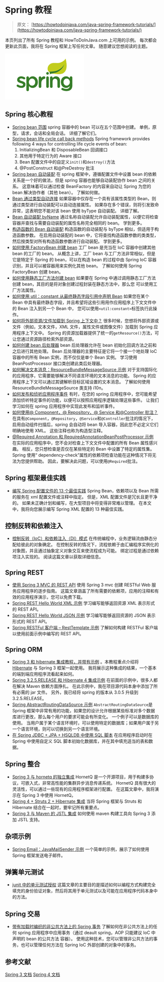 # Spring 教程

> 原文： [https://howtodoinjava.com/java-spring-framework-tutorials/](https://howtodoinjava.com/java-spring-framework-tutorials/)

本页列出了所有 Spring 教程和 HowToDoInJava.com 上可用的示例。 每次都会更新此页面，我将在 Spring 框架上写任何文章。 随意建议您想阅读的主题。

![Spring tutorials](img/85bf44a9b4d267aa37013e855837852e.jpg)

## Spring 核心教程

*   [Spring bean 范围](//howtodoinjava.com/spring/spring-core/spring-bean-scopes/)
    spring 容器中的 bean 可以在五个范围中创建。 单例，原型，请求，会话和全局会话。 详细了解它们。
*   [Spring bean life cycle call back methods](//howtodoinjava.com/spring/spring-core/spring-bean-life-cycle/)
    Spring framework provides following 4 ways for controlling life cycle events of bean:
    1.  InitializingBean 和 DisposableBean 回调接口
    2.  其他用于特定行为的 Aware 接口
    3.  Bean 配置文件中的自定义`init()`和`destroy()`方法
    4.  @PostConstruct 和@PreDestroy 批注
*   [Spring bean 自动装配](//howtodoinjava.com/2013/05/08/spring-beans-autowiring-concepts/)
    在 spring 框架中，遵循配置文件中设置 bean 的依赖关系是一个好的做法，但是 spring 容器也能够自动装配协作 bean 之间的关系。 这意味着可以通过检查 BeanFactory 的内容来自动让 Spring 为您的 bean 解决协作者（其他 bean）。 了解如何做。
*   [Bean 通过类型自动连接](//howtodoinjava.com/spring/spring-core/spring-bean-autowire-bytype/)
    如果容器中仅存在一个具有该属性类型的 Bean，则通过类型进行自动装配可以自动连接属性。 如果存在多个错误，则将引发致命异常，这表明您不能对该 bean 使用 byType 自动装配。 详细了解。
*   [Bean 自动装配 byName](//howtodoinjava.com/spring/spring-core/spring-bean-autowire-byname/)
    通过名称自动装配允许自动装配属性，以便它将检查容器并查找与需要自动装配的属性名称完全相同的 bean。 学到更多。
*   [构造函数的 Bean 自动装配](//howtodoinjava.com/spring/spring-core/spring-autowiring-by-constructor/)
    构造函数的自动装配与 byType 相似，但适用于构造函数参数。 在启用自动装配的 bean 中，它将查找构造函数参数的类类型，然后按类型对所有构造函数参数进行自动装配。 学到更多。
*   [如何使用 FactoryBean 创建 bean](//howtodoinjava.com/spring/spring-core/how-to-create-beans-using-spring-factorybean/)
    工厂 bean 是充当在 IoC 容器中创建其他 bean 的工厂的 bean。 从概念上讲，工厂 bean 与工厂方法非常相似，但是它是特定于 Spring 的 bean，可以在构造 bean 的过程中由 Spring IoC 容器识别，并且可以被容器用来实例化其他 bean。 了解如何使用 Spring FactoryBean 创建 bean。
*   [如何使用静态工厂方法创建 bean](//howtodoinjava.com/spring/spring-core/spring-create-beans-using-static-factory-method/)
    如果要在 Spring 中通过调用静态工厂方法创建 bean，其目的是将对象创建过程封装在静态方法中，那么您 可以使用工厂方法属性。
*   [如何使用 util：constant 从最终静态字段引用中声明 Bean](//howtodoinjava.com/spring/spring-core/spring-declare-beans-from-final-static-field-references-using-util-constant/)
    如果您在某个 Bean 中具有最终静态字段，并且希望将这些引用用作应用程序上下文文件中的 Bean 注入到另一个 Bean 中， 您可以使用`<util:constant>`标签执行此操作。
*   [如何将外部资源/文件加载到 Spring 上下文中？](//howtodoinjava.com/spring/spring-core/how-to-load-external-resources-files-into-spring-context/)
    很多时候，您想将外部资源或文件（例如，文本文件，XML 文件，属性文件或图像文件）加载到 Spring 应用程序上下文中。 Spring 的资源加载器提供了统一的`getResource()`方法，可让您通过资源路径检索外部资源。
*   [如何创建 bean 后处理器](//howtodoinjava.com/spring/spring-core/how-to-create-spring-bean-post-processors/)
    bean 后处理器允许在 bean 初始化回调方法之前和之后进行其他处理。 Bean 后处理器的主要特征是它将一个接一个地处理 IoC 容器中的所有 Bean 实例，而不仅仅是单个 Bean 实例。 学习使用 BeanPostProcessor 接口类创建此类后处理器。
*   [如何解决文本消息：ResourceBundleMessageSource 示例](//howtodoinjava.com/spring/spring-core/resolving-text-messages-in-spring-resourcebundlemessagesource-example/)
    对于支持国际化的应用程序，它需要能够解决不同语言环境的文本消息的功能。 Spring 的应用程序上下文可以通过其键解析目标区域设置的文本消息。 了解如何使用 ResourceBundleMessageSource 类支持 i10n。
*   [如何发布和侦听应用程序事件](//howtodoinjava.com/spring/spring-core/how-to-publish-and-listen-application-events-in-spring/)
    有时，在您的 spring 应用程序中，您可能希望添加侦听特定事件的功能，以便可以按照应用程序逻辑处理这些事件。 让我们学习如何在 spring 应用程序中实现此发布和监听事件。
*   [如何使用@ Component，@ Repository，@ Service 和@Controller 批注？](//howtodoinjava.com/spring/spring-core/how-to-use-spring-component-repository-service-and-controller-annotations/)
    在具有`@Component`，`@Repository`，`@Service`和`@Controller`批注的情况下，启用自动组件扫描后，spring 会自动将 bean 导入容器，因此您不必定义它们 明确地使用 XML。 这些注释也称为构造型注释。
*   [@Required Annotation 和 RequiredAnnotationBeanPostProcessor 示例](//howtodoinjava.com/spring/spring-core/spring-required-annotation-and-requiredannotationbeanpostprocessor-example/)
    在实际的应用程序中，您不会对检查上下文文件中配置的所有 Bean 属性感兴趣。 相反，您只想检查是否仅在某些特定的 Bean 中设置了特定的属性集。 Spring 使用“ dependency-check”属性的依赖项检查功能在这种情况下将无法为您提供帮助。 因此，要解决此问题，可以使用`@Required`批注。

## Spring 框架最佳实践

*   [编写 Spring 配置文件的 13 个最佳实践](//howtodoinjava.com/spring/spring-core/13-best-practices-for-writing-spring-configuration-files/)
    Spring Bean，依赖项以及 Bean 所需的服务在 xml 配置文件或注释中指定。 但是，XML 配置文件是冗长且更干净的。 如果未正确计划和编写，在大型项目中将变得非常难以管理。 在本文中，我将向您展示编写 Spring XML 配置的 13 种最佳实践。

## 控制反转和依赖注入

*   [控制反转（IoC）和依赖注入（DI）模式](//howtodoinjava.com/spring/spring-core/inversion-of-control-ioc-and-dependency-injection-di-patterns-in-spring-framework-and-related-interview-questions/)
    在传统编程中，业务逻辑流由静态分配给彼此的对象确定。 在控制反转的情况下，流程依赖于由汇编程序实例化的对象图，并且通过抽象定义对象交互来使流程成为可能。 绑定过程是通过依赖项注入实现的。 阅读这篇文章以获取详细信息。

## Spring REST

*   [使用 Spring 3 MVC 的 REST API](//howtodoinjava.com/spring/spring-restful/how-to-write-restful-webservices-using-spring-3-mvc/)
    使用 Spring 3 mvc 创建 RESTful Web 服务应用程序的逐步指南。 这篇文章涵盖了所有需要的依赖项，应用的注释和有效的应用程序演示，您可以免费下载。
*   [Spring REST Hello World XML 示例](//howtodoinjava.com/spring/spring-restful/spring-rest-hello-world-xml-example/)
    学习编写能够返回资源 XML 表示形式的 REST API。
*   [Spring REST Hello World JSON 示例](//howtodoinjava.com/spring/spring-restful/spring-rest-hello-world-json-example/)
    学习编写能够返回资源的 JSON 表示形式的 REST API。
*   [Spring RESTFul 客户端 – RestTemplate 示例](//howtodoinjava.com/spring/spring-restful/spring-restful-client-resttemplate-example/)
    了解如何构建 RESTFul 客户端以使用前面示例中编写的 REST API。

## Spring ORM

*   [Spring 3 和 hibernate 集成教程，并带有示例](//howtodoinjava.com/spring/spring-orm/spring-3-and-hibernate-integration-tutorial-with-example/)
    。本教程重点介绍将 [Hibernate](//howtodoinjava.com/hibernate-tutorials/) 与 Spring 3 框架一起使用。 我将展示这种集成的结果，一个基本的端到端应用程序流看起来如何。
*   [Spring 3.2.5.RELEASE 和 Hibernate 4 集成示例](//howtodoinjava.com/spring/spring-orm/spring-3-2-5-release-and-hibernate-4-integration-example-tutorial/)
    在前面的示例中，很多人都在解决 Maven 依赖方面挣扎。 在此示例中，我在项目源代码本身中添加了所有必需的 jar 文件。 另外，我已经将 spring 的版本从 3.0.5 升级到 3.2.5.RELEASE。
*   [Spring AbstractRoutingDataSource 示例](//howtodoinjava.com/spring/spring-orm/spring-3-2-5-abstractroutingdatasource-example/)
    `AbstractRoutingDataSource`是 Spring 框架中非常有用的功能，如果您的设计允许根据某些标准对多个数据库进行更改，那么每个用户的要求可能会有所变化。 一个例子可以是数据库的使用。 当用户属于某个语言环境时，可以使用特定的数据库；如果用户属于另一个语言环境，则可以切换到另一个语言环境。
*   [在 Spring JDBC + JPA + HSQLDB 中使用 SQL 脚本](//howtodoinjava.com/spring/spring-jdbc/using-sql-scripts-with-spring-jdbc-jpa-hsqldb/)
    在应用程序启动时在 Spring 中使用自定义 SQL 脚本初始化数据库，并在其中填充适当的表和数据。

## Spring 整合

*   [Spring 3 与 hornetq 的独立集成](//howtodoinjava.com/spring/spring-integration/spring-3-hornetq-standalone-integration-example/)
    HornetQ 是一个开源项目，用于构建多协议，可嵌入式，非常高性能的集群异步消息传递系统。 HornetQ 具有很大的灵活性，可以通过一些现有的应用程序框架进行配置。 在这篇文章中，我将演示在 Spring 3 中使用 HornetQ。
*   [Spring 4 + Struts 2 + Hibernate 集成](//howtodoinjava.com/struts-2/spring-4-struts-2-hibernate-integration-tutorial/)
    当将 Spring 框架与 Struts 和 Hibernate 结合在一起时，要牢记所有重要点。
*   [Spring 3 与 Maven 的 JSTL 集成](//howtodoinjava.com/maven/how-to-add-jstl-support-in-spring-3-using-maven/)
    如何使用 maven 构建工具向 Spring 3 添加 JSTL 支持。

## 杂项示例

*   [Spring Email：JavaMailSender 示例](//howtodoinjava.com/spring/spring-core/send-email-with-spring-javamailsenderimpl-example/)
    一个简单的示例，展示了如何使用 Spring 框架发送电子邮件。

## 弹簧单元测试

*   [junit 中的单元测试授权](//howtodoinjava.com/junit/how-to-unit-test-spring-security-authentication-with-junit/)
    这篇文章的主要目的是描述如何以编程方式构建完全填充的身份验证对象，然后将其用于单元测试以及可能在应用程序代码本身中的方法。

## Spring 交易

*   [带有加载时编织的非公共方法上的 Spring 事务](//howtodoinjava.com/spring/spring-transaction/spring-transactions-on-non-public-methods-with-load-time-weaving/)
    了解如何在非公共方法上的任何 spring 应用程序中应用事务（通过 deault spring，AOP 只能建议 IoC 中声明的 bean 的公共方法 容器）。 使用这种技术，您可以管理非公共方法的事务，也可以管理任何方法在 Spring IoC 外部创建的对象中的事务。

## 参考文献

[Spring 3 文档](https://docs.spring.io/spring/docs/3.0.x/spring-framework-reference/html/)
[Spring 4 文档](https://docs.spring.io/spring/docs/4.0.x/spring-framework-reference/html/)